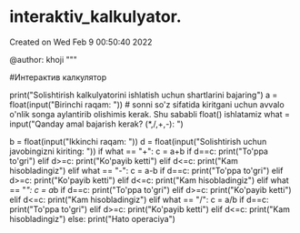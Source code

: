 # interaktiv_kalkulyator. 
Created on Wed Feb  9 00:50:40 2022

@author: khoji
"""

#Интерактив калкулятор


print("Solishtirish kalkulyatorini ishlatish uchun shartlarini bajaring")
a = float(input("Birinchi raqam: ")) # sonni so'z sifatida kiritgani uchun avvalo o'nlik songa aylantirib olishimis kerak. Shu sababli float() ishlatamiz
what = input("Qanday amal bajarish kerak? (*,/,+,-): ")

b = float(input("Ikkinchi raqam: "))
d = float(input("Solishtirish uchun javobingizni kiriting: "))
if what == "+":
    c = a+b
    if d==c:
        print("To'ppa to'gri")
    elif d>=c:
        print("Ko'payib ketti")
    elif d<=c:
        print("Kam hisobladingiz")
elif what == "-":
    c = a-b
    if d==c:
        print("To'ppa to'gri")
    elif d>=c:
        print("Ko'payib ketti")
    elif d<=c:
        print("Kam hisobladingiz")
elif what == "*":
    c = a*b
    if d==c:
        print("To'ppa to'gri")
    elif d>=c:
        print("Ko'payib ketti")
    elif d<=c:
        print("Kam hisobladingiz")
elif what == "/":
    c = a/b
    if d==c:
        print("To'ppa to'gri")
    elif d>=c:
        print("Ko'payib ketti")
    elif d<=c:
        print("Kam hisobladingiz")
else:
    print("Hato operaciya") 
